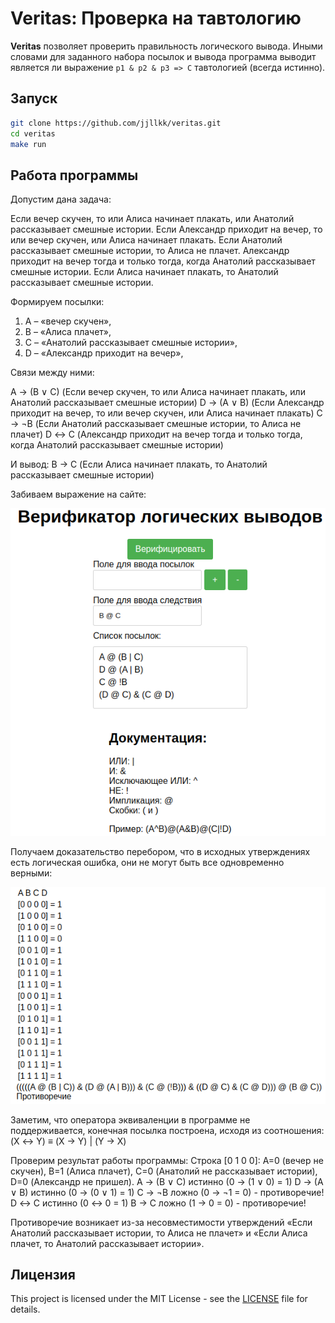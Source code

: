 # Veritas: Проверка на тавтологию

**Veritas** позволяет проверить правильность логического вывода. Иными словами для заданного набора посылок и вывода программа выводит является ли выражение `p1 & p2 & p3 => C` тавтологией (всегда истинно).

## Запуск
   ```bash
   git clone https://github.com/jjllkk/veritas.git
   cd veritas
   make run 
   ```
## Работа программы

Допустим дана задача:

Если вечер скучен, то или Алиса начинает плакать, или Анатолий рассказывает смешные истории. Если Александр приходит на вечер, то или вечер скучен, или Алиса начинает плакать. Если Анатолий рассказывает смешные истории, то Алиса не плачет. Александр приходит на вечер тогда и только тогда, когда Анатолий рассказывает смешные истории. Если Алиса начинает плакать, то Анатолий рассказывает смешные истории.

Формируем посылки:

1. A – «вечер скучен»,
2. B – «Алиса плачет»,
3. C – «Анатолий рассказывает смешные истории»,
4. D – «Александр приходит на вечер»,

Связи между ними:

A → (B ∨ C) (Если вечер скучен, то или Алиса начинает плакать, или Анатолий рассказывает смешные истории)
D → (A ∨ B) (Если Александр приходит на вечер, то или вечер скучен, или Алиса начинает плакать)
C → ¬B (Если Анатолий рассказывает смешные истории, то Алиса не плачет)
D ↔ C (Александр приходит на вечер тогда и только тогда, когда Анатолий рассказывает смешные истории)

И вывод:
B → C (Если Алиса начинает плакать, то Анатолий рассказывает смешные истории)

Забиваем выражение на сайте:

![Ввод](images/input.png)

Получаем доказательство перебором, что в исходных утверждениях есть логическая ошибка, они не могут быть все одновременно верными:

![Вывод](images/output.png)

Заметим, что оператора эквиваленции в программе не поддерживается, конечная посылка построена, исходя из соотношения:
(X ↔ Y) ≡ (X → Y) | (Y → X)


Проверим результат работы программы:
Строка \[0 1 0 0\]: A=0 (вечер не скучен), B=1 (Алиса плачет), C=0 (Анатолий не рассказывает истории), D=0 (Александр не пришел).
A → (B ∨ C) истинно (0 → (1 ∨ 0) = 1)
D → (A ∨ B) истинно (0 → (0 ∨ 1) = 1)
C → ¬B ложно (0 → ¬1 = 0) - противоречие!
D ↔ C истинно (0 ↔ 0 = 1)
B → C ложно (1 → 0 = 0) - противоречие!

Противоречие возникает из-за несовместимости утверждений «Если Анатолий рассказывает истории, то Алиса не плачет» и «Если Алиса плачет, то Анатолий рассказывает истории».

## Лицензия

This project is licensed under the MIT License - see the [LICENSE](LICENSE) file for details.
